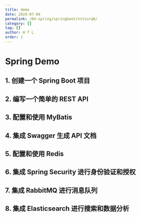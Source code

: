 ```yaml
---
title: demo
date: 2024-07-04
permalink: /04-spring/springboot/nstzurq8/
category: []
tag: []
author: H T L
order: 1
---
```


# Spring Demo

## 1. 创建一个 Spring Boot 项目

## 2. 编写一个简单的 REST API

## 3. 配置和使用 MyBatis

## 4. 集成 Swagger 生成 API 文档

## 5. 配置和使用 Redis

## 6. 集成 Spring Security 进行身份验证和授权

## 7. 集成 RabbitMQ 进行消息队列

## 8. 集成 Elasticsearch 进行搜索和数据分析